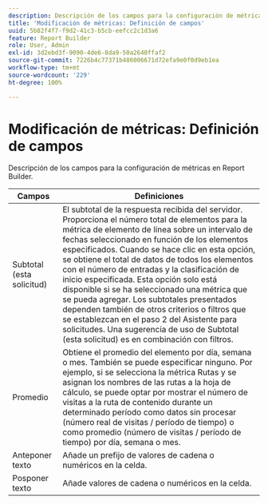 ```yaml
---
description: Descripción de los campos para la configuración de métricas en Report Builder.
title: 'Modificación de métricas: Definición de campos'
uuid: 5b82f4f7-f9d2-41c3-b5cb-eefcc2c1d3a6
feature: Report Builder
role: User, Admin
exl-id: 3d2ebd3f-9090-4de6-8da9-50a2640ffaf2
source-git-commit: 7226b4c77371b486006671d72efa9e0f0d9eb1ea
workflow-type: tm+mt
source-wordcount: '229'
ht-degree: 100%

---
```


# Modificación de métricas: Definición de campos

Descripción de los campos para la configuración de métricas en Report Builder.

| Campos | Definiciones |
|--- |--- |
| Subtotal (esta solicitud) | El subtotal de la respuesta recibida del servidor. Proporciona el número total de elementos para la métrica de elemento de línea sobre un intervalo de fechas seleccionado en función de los elementos especificados. Cuando se hace clic en esta opción, se obtiene el total de datos de todos los elementos con el número de entradas y la clasificación de inicio especificada.  Esta opción solo está disponible si se ha seleccionado una métrica que se pueda agregar. Los subtotales presentados dependen también de otros criterios o filtros que se establezcan en el paso 2 del Asistente para solicitudes. Una sugerencia de uso de Subtotal (esta solicitud) es en combinación con filtros. |
| Promedio | Obtiene el promedio del elemento por día, semana o mes. También se puede especificar ninguno.  Por ejemplo, si se selecciona la métrica Rutas y se asignan los nombres de las rutas a la hoja de cálculo, se puede optar por mostrar el número de visitas a la ruta de contenido durante un determinado período como datos sin procesar (número real de visitas / período de tiempo) o como promedio (número de visitas / período de tiempo) por día, semana o mes. |
| Anteponer texto | Añade un prefijo de valores de cadena o numéricos en la celda. |
| Posponer texto | Añade valores de cadena o numéricos en la celda. |
